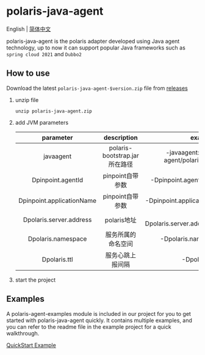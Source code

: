 # polaris-java-agent

English | [简体中文](./README-zh.md)

polaris-java-agent is the polaris adapter developed using Java agent technology, up to now it can support popular Java frameworks such as `spring cloud 2021` and `Dubbo2`

## How to use

Download the latest `polaris-java-agent-$version.zip` file from [releases](https://github.com/polarismesh/polaris-java-agent/releases)

1. unzip file
   
   ```
   unzip polaris-java-agent.zip
   ```

2. add JVM parameters
   
   | parameter                 | description               | example                                              | default | Required |
   |:-------------------------:|:-------------------------:|:----------------------------------------------------:|:-------:|:--------:|
   | javaagent                 | polaris-bootstrap.jar所在路径 | -javaagent:/polaris-java-agent/polaris-bootstrap.jar | null    | Required |
   | Dpinpoint.agentId         | pinpoint自带参数              | -Dpinpoint.agentId=dubbo-provider                    | null    | Required |
   | Dpinpoint.applicationName | pinpoint自带参数              | -Dpinpoint.applicationName=PROVIDER                  | null    | Required |
   | Dpolaris.server.address   | polaris地址                 | -Dpolaris.server.address=localhost:8091              | null    | Required |
   | Dpolaris.namespace        | 服务所属的命名空间                 | -Dpolaris.namespace=Dubbo                            | default | Optional |
   | Dpolaris.ttl              | 服务心跳上报间隔                  | -Dpolaris.ttl=5                                      | 5       | Optional |

3. start the project

## Examples

A polaris-agent-examples module is included in our project for you to get started with polaris-java-agent quickly. It contains multiple examples, and you can refer to the readme file in the example project for a quick walkthrough.

[QuickStart Example](./polaris-agent-examples/README.md)